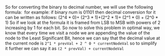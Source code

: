 So for converting the binary to decimal number, we will use the following formula:
​
for example: if binary num is 01101
then decimal conversion for it can be written as follows:
(2^4 * 0)+ (2^3 * 1)+(2^2 * 1)+ (2^1 * 0)  + (2^0 * 1)
So if we look at the formula it is framed from LSB to MSB with powers of 2 increasing by 1 for each bit.
So now to solve this problem in optimal way, we know that every time we visit a node we are appending the value of the node to the Least Significant Bit, hence we can say that the decimal value at the current node is
`2^1 * prevVal + 2 ^ 0 * currentNodeVal`
so to simplify it further we can say it as `(2 * prevVal) + currentNodeVal`